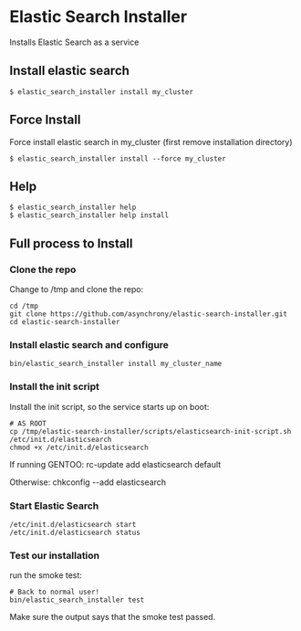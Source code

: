 Elastic Search Installer
========================

Installs Elastic Search as a service

Install elastic search
----------------------

    $ elastic_search_installer install my_cluster

Force Install
-------------

Force install elastic search in my_cluster (first remove installation directory)

    $ elastic_search_installer install --force my_cluster

Help
----

    $ elastic_search_installer help
    $ elastic_search_installer help install

Full process to Install
-----------------------

### Clone the repo

Change to /tmp and clone the repo:

    cd /tmp
    git clone https://github.com/asynchrony/elastic-search-installer.git
    cd elastic-search-installer

### Install elastic search and configure

    bin/elastic_search_installer install my_cluster_name

### Install the init script

Install the init script, so the service starts up on boot:

    # AS ROOT
    cp /tmp/elastic-search-installer/scripts/elasticsearch-init-script.sh /etc/init.d/elasticsearch
    chmod +x /etc/init.d/elasticsearch

If running GENTOO:
    rc-update add elasticsearch default

Otherwise:
    chkconfig --add elasticsearch

### Start Elastic Search

    /etc/init.d/elasticsearch start
    /etc/init.d/elasticsearch status

### Test our installation

run the smoke test:

    # Back to normal user!
    bin/elastic_search_installer test

Make sure the output says that the smoke test passed.

